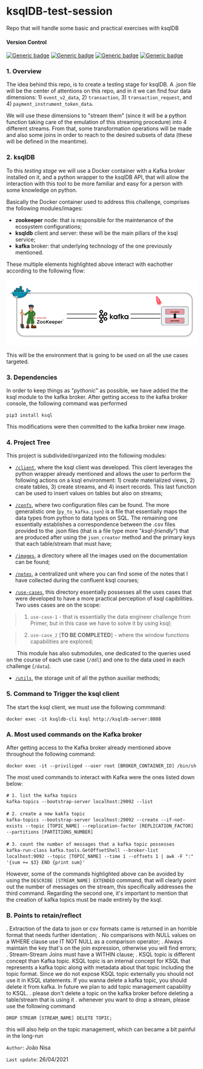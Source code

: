 # ksqlDB-test-session
Repo that will handle some basic and practical exercises with ksqlDB

#### **Version Control**
[![Generic badge](https://img.shields.io/badge/ksql-0.10.2-blue)](https://shields.io/)
[![Generic badge](https://img.shields.io/badge/confluentinc%2Fzookeeper-7.0.1-green)](https://shields.io/)
[![Generic badge](https://img.shields.io/badge/confluentinc%2Fcp--kafka-7.0.1-green)](https://shields.io/)
[![Generic badge](https://img.shields.io/badge/confluentinc%2Fksql-0.24.0-green)](https://shields.io/)

### **1. Overview**

The idea behind this repo, is to create a testing stage for ksqlDB. A .json file will be the center of attentions on this repo, and in it we can find four data dimensions: 1) `event_v2_data`, 2) `transaction`, 3) `transaction_request`, and 4) `payment_instrument_token_data`.

We will use these dimensions to "stream them" (since it will be a python function taking care of the emulation of this streaming procedure) into 4 different streams. From that, some transformation operations will be made and also some joins in order to reach to the desired subsets of data (these will be defined in the meantime).

### **2. ksqlDB**

To this _testing stage_ we will use a Docker container with a Kafka broker installed on it, and a python wrapper to the ksqlDB API, that will allow the interaction with this tool to be more familiar and easy for a person with some knowledge on python.

Basically the Docker container used to address this challenge, comprises the following modules/images:

- **zookeeper** node: that is responsible for the maintenance of the ecosystem configurations;
- **ksqldb** client and server: these will be the main pillars of the ksql service;
- **kafka** broker: that underlying technology of the one previously mentioned.

These multiple elements highlighted above interact with eachother according to the following flow:

![alt text for the image](images/container.png "Docker container")

This will be the environment that is going to be used on all the use cases targeted.

### **3. Dependencies**

In order to keep things as "_pythonic_" as possible, we have added the the ksql module to the kafka broker. After getting access to the kafka broker console, the following command was performed

````
pip3 install ksql
````

This modifications were then committed to the kafka broker new image.

### **4. Project Tree**

This project is subdivided/organized into the following modules:

- [`/client`](/client/), where the ksql client was developed. This client leverages the python wrapper already mentioned and allows the user to perform the following actions on a ksql environment: 1) create materialized views, 2) create tables, 3) create streams, and 4) insert records. This last function can be used to insert values on tables but also on streams;

- [`/confs`](/confs/), where two configuration files can be found. The more generalistic one (`py_to_kafka.json`) is a file that essentially maps the data types from python to data types on SQL. The remaining one essentially establishes a correspondence between the .csv files provided to the .json files (that is a file type more "_ksql-friendly_") that are produced after using the `json_creator` method and the primary keys that each table/stream that must have;

- [`/images`](/images), a directory where all the images used on the documentation can be found;

- [`/notes`](/notes), a centralized unit where you can find some of the notes that I have collected during the confluent ksql courses;

- [`/use-cases`](/use-cases/), this directory essentially possesses all the uses cases that were developed to have a more practical perception of ksql capibilities. Two uses cases are on the scope:

> 1. `use-case-1` - that is essentially the data engineer challenge from Primer, but in this case we have to solve it by using ksql;

> 2. `use-case_2` [**TO BE COMPLETED**] - where the window functions capabilities are explored;

&nbsp;&nbsp;&nbsp;&nbsp;&nbsp;&nbsp; This module has also submodules, one dedicated to the queries used on the course of each use case (`/ddl`) and one to the data used in each challenge (`/data`).

- [`/utils`](/utils/), the storage unit of all the python auxiliar methods;  

### **5. Command to Trigger the ksql client**

The start the ksql client, we must use the following commmand:

````
docker exec -it ksqldb-cli ksql http://ksqldb-server:8088
````


### **A. Most used commands on the Kafka broker**

After getting access to the Kafka broker already mentioned above throughout the following command:

````
docker exec -it --priviliged --user root [BROKER_CONTAINER_ID] /bin/sh
````

The most used commands to interact with Kafka were the ones listed down below:

````
# 1. list the kafka topics
kafka-topics --bootstrap-server localhost:29092 --list

# 2. create a new kakfa topic
kafka-topics --bootstrap-server localhost:29092 --create --if-not-exists --topic [TOPIC_NAME] --replication-factor [REPLICATION_FACTOR] --partitions [PARTITIONS_NUMBER]

# 3. count the number of messages that a kafka topic possesses
kafka-run-class kafka.tools.GetOffsetShell --broker-list localhost:9092 --topic [TOPIC_NAME] --time 1 --offsets 1 | awk -F ":" '{sum += $3} END {print sum}'
````

However, some of the commands highlighted above can be avoided by using the `DESCRIBE [STREAM_NAME] EXTENDED` command, that will clearly point out the number of messages on the stream, this specifically addresses the third command. Regarding the second one, it's important to mention that the creation of kafka topics must be made entirely by the ksql.

### **B. Points to retain/reflect**

. Extraction of the data to json or csv formats came is returned in an horrible format that needs further identation;
. No comparisons with NULL values on a WHERE clause use IT NOT NULL as a comparison operator;
. Always maintain the key that's on the join expression, otherwise you will find errors;
. Stream-Stream Joins must have a WITHIN clause;
. KSQL topic is different concept than Kafka topic. KSQL topic is an internal concept for KSQL that represents a kafka topic along with metadata about that topic including the topic format. Since we do not expose KSQL topic externally you should not use it in KSQL statements. If you wanna delete a kafka topic, you should delete it from kafka. In future we plan to add topic management capability to KSQL.
. please don't delete a topic on the kafka broker before deleting a table/stream that is using it 
. whenever you want to drop a stream, please use the following command
````
DROP STREAM [STREAM_NAME] DELETE TOPIC;
````
this will also help on the topic management, which can became a bit painful in the long-run


`Author`: João Nisa

`Last update`: 26/04/2021